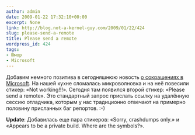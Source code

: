 ```yaml
---
author: admin
date: 2009-01-22 17:32:10+00:00
excerpt: None
link: http://blog.not-a-kernel-guy.com/2009/01/22/424
slug: please-send-a-remote
title: Please send a remote
wordpress_id: 424
tags:
- Юмор
- Microsoft
---
```


Добавим немного позитива в сегодняшнюю новость  [о сокращениях в Microsoft](http://money.cnn.com/2009/01/22/technology/microsoft_jobs/index.htm?postversion=2009012209). На нашей кухне сломалась микроволновка и на неё повесили стикер: «Not working!!!». Сегодня там появился второй стикер: «Please send a remote». Это стандартный запрос прислать ссылку на удалённую сессию отладчика, которым у нас традиционно отвечают на примерно половину присланных баг репортов. :-)

**Update**: Добавилась еще пара стикеров: «Sorry, crashdumps only.» и «Appears to be a private build. Where are the symbols?».
